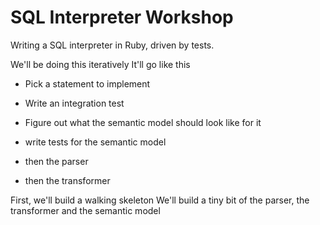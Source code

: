 SQL Interpreter Workshop
=========================

Writing a SQL interpreter in Ruby, driven by tests.

We'll be doing this iteratively
It'll go like this

* Pick a statement to implement
* Write an integration test

* Figure out what the semantic model should look like for it
* write tests for the semantic model
* then the parser
* then the transformer

First, we'll build a walking skeleton
We'll build a tiny bit of the parser, the transformer and the semantic model